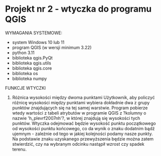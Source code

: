 # Projekt nr 2 - wtyczka do programu QGIS

WYMAGANIA SYSTEMOWE:
  - system Windows 10 lub 11
  - program QGIS (w wersji minimum 3.22)
  - python 3.11
  - biblioteka qgis.PyQt
  - biblioteka qgis.utils
  - biblioteka qgis.core
  - biblioteka os
  - biblioteka numpy

FUNKCJE WTYCZKI
  1. Różnica wysokości między dwoma punktami
     Użytkownik, aby policzyć różnicę wysokości między punktami wybiera dokładnie dwa z grupy punktów znajdujących się na tej samej warstwie.
     Program pobierze wtedy wartości z tabeli atrybutów w programie QGIS z ?kolumny o nazwie 'h_plevrf2007nh'?, w której znajdują się 
     wysokości tych punktów. Wtyczka odejmować będzie wysokość punktu początkowego od wysokości punktu końcowego, co da wynik o znaku 
     dodatnim bądź ujemnym - zależnie od tego w jakiej kolejności podamy nasze punkty. Na podstawie znaku uzyskanego przewyższenia 
     będzie można zatem stwierdzić, czy na wybranym odcinku nastąpił wzrost czy spadek terenu.
     
    
